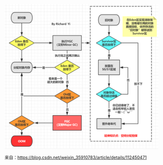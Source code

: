 ![image-20210917210246186](images/image-20210917210246186.png)

来自：https://blog.csdn.net/weixin_35910783/article/details/112450471

